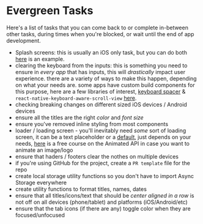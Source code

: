 # Evergreen Tasks

Here's a list of tasks that you can come back to or complete in-between other tasks, during times when you're blocked, or wait until the end of app development.

- Splash screens: this is usually an iOS only task, but you can do both [here](https://www.reactnativeschool.com/simple-splash-launch-boot-screen-in-react-native-ios-and-android) is an example.
- clearing the keyboard from the inputs: this is something you need to ensure in _every app_ that has inputs, this will _drastically_ impact user experience. there are a variety of ways to make this happen, depending on what your needs are. some apps have custom build components for this purpose, here are a few libraries of interest, [keyboard spacer](https://github.com/Andr3wHur5t/react-native-keyboard-spacer) & `react-native-keyboard-aware-scroll-view` [here](https://github.com/APSL/react-native-keyboard-aware-scroll-view).
- checking breaking changes on different sized iOS devices / Android devices
- ensure all the titles are the right _color_ and _font size_
- ensure you've removed inline styling from most components
- loader / loading screen - you'll inevitably need _some_ sort of loading screen, it can be a text placeholder or a [default](https://reactnative.dev/docs/activityindicator), just depends on your needs, [here](https://www.codedaily.io/courses/Master-React-Native-Animations) is a free course on the Animated API in case you want to animate an image/logo
- ensure that haders / footers clear the nothes on multiple devices
- if you're using GitHub for the project, create a `PR template` file for the repo
- create local storage utility functions so you don't have to import Async Storage everywhere
- create utility functions to format titles, names, dates
- ensure that all titles/icons/text that should be _center aligned in a row_ is not off on all devices (phone/tablet) and platforms (iOS/Android/etc)
- ensure that the tab icons (if there are any) toggle color when they are focused/unfocused
